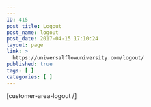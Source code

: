 ```yaml
---
---
ID: 415
post_title: Logout
post_name: logout
post_date: 2017-04-15 17:10:24
layout: page
link: >
  https://universalflowuniversity.com/logout/
published: true
tags: [ ]
categories: [ ]
---
```

[customer-area-logout /]